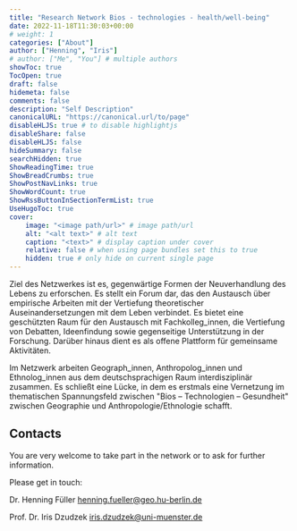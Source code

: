 ```yaml
---
title: "Research Network Bios - technologies - health/well-being"
date: 2022-11-18T11:30:03+00:00
# weight: 1
categories: ["About"]
author: ["Henning", "Iris"]
# author: ["Me", "You"] # multiple authors
showToc: true
TocOpen: true
draft: false
hidemeta: false
comments: false
description: "Self Description"
canonicalURL: "https://canonical.url/to/page"
disableHLJS: true # to disable highlightjs
disableShare: false
disableHLJS: false
hideSummary: false
searchHidden: true
ShowReadingTime: true
ShowBreadCrumbs: true
ShowPostNavLinks: true
ShowWordCount: true
ShowRssButtonInSectionTermList: true
UseHugoToc: true
cover:
    image: "<image path/url>" # image path/url
    alt: "<alt text>" # alt text
    caption: "<text>" # display caption under cover
    relative: false # when using page bundles set this to true
    hidden: true # only hide on current single page
---
```


Ziel des Netzwerkes ist es, gegenwärtige Formen der Neuverhandlung des Lebens zu erforschen. Es stellt ein Forum dar, das den Austausch über empirische Arbeiten mit der Vertiefung theoretischer Auseinandersetzungen mit dem Leben verbindet. Es bietet eine geschützten Raum für den Austausch mit Fachkolleg_innen, die Vertiefung von Debatten, Ideenfindung sowie gegenseitige Unterstützung in der Forschung. Darüber hinaus dient es als offene Plattform für gemeinsame Aktivitäten.

Im Netzwerk arbeiten Geograph_innen, Anthropolog_innen und Ethnolog_innen aus dem deutschsprachigen Raum interdisziplinär zusammen. Es schließt eine Lücke, in dem es erstmals eine Vernetzung im thematischen Spannungsfeld zwischen "Bios – Technologien – Gesundheit" zwischen Geographie und Anthropologie/Ethnologie schafft.

## Contacts
You are very welcome to take part in the network or to ask for further information.

Please get in touch: 

Dr. Henning Füller henning.fueller@geo.hu-berlin.de

Prof. Dr. Iris Dzudzek iris.dzudzek@uni-muenster.de


